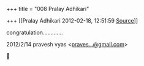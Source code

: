 +++
title = "008 Pralay Adhikari"

+++
[[Pralay Adhikari	2012-02-18, 12:51:59 [Source](https://groups.google.com/g/bvparishat/c/z9DCsQAN2tQ)]]



congratulation.............  
  

2012/2/14 pravesh vyas \<[praves...@gmail.com]()\>



